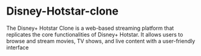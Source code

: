 # Disney-Hotstar-clone
The Disney+ Hotstar Clone is a web-based streaming platform that replicates the core functionalities of Disney+ Hotstar. It allows users to browse and stream movies, TV shows, and live content with a user-friendly interface

#  
